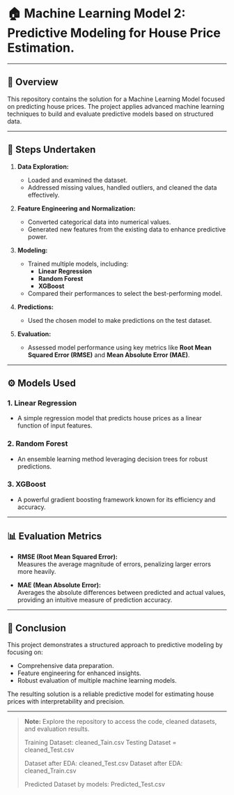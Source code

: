 # 🏠 Machine Learning Model 2: Predictive Modeling for House Price Estimation.

---

## 📖 Overview

This repository contains the solution for a Machine Learning Model focused on predicting house prices. The project applies advanced machine learning techniques to build and evaluate predictive models based on structured data.

---

## 🚀 Steps Undertaken

1. **Data Exploration:**  
   - Loaded and examined the dataset.  
   - Addressed missing values, handled outliers, and cleaned the data effectively.  

2. **Feature Engineering and Normalization:**  
   - Converted categorical data into numerical values.  
   - Generated new features from the existing data to enhance predictive power.  

3. **Modeling:**  
   - Trained multiple models, including:  
     - **Linear Regression**  
     - **Random Forest**  
     - **XGBoost**  
   - Compared their performances to select the best-performing model.

4. **Predictions:**  
   - Used the chosen model to make predictions on the test dataset.

5. **Evaluation:**  
   - Assessed model performance using key metrics like **Root Mean Squared Error (RMSE)** and **Mean Absolute Error (MAE)**.

---

## ⚙️ Models Used

### 1. **Linear Regression**
- A simple regression model that predicts house prices as a linear function of input features.

### 2. **Random Forest**
- An ensemble learning method leveraging decision trees for robust predictions.

### 3. **XGBoost**
- A powerful gradient boosting framework known for its efficiency and accuracy.

---

## 📊 Evaluation Metrics

- **RMSE (Root Mean Squared Error):**  
  Measures the average magnitude of errors, penalizing larger errors more heavily.

- **MAE (Mean Absolute Error):**  
  Averages the absolute differences between predicted and actual values, providing an intuitive measure of prediction accuracy.

---

## 🏁 Conclusion

This project demonstrates a structured approach to predictive modeling by focusing on:
- Comprehensive data preparation.
- Feature engineering for enhanced insights.
- Robust evaluation of multiple machine learning models.



The resulting solution is a reliable predictive model for estimating house prices with interpretability and precision.

---

> **Note:** Explore the repository to access the code, cleaned datasets, and evaluation results.
> 
> Training Dataset: cleaned_Tain.csv
> Testing Dataset = cleaned_Test.csv
>
> Dataset after EDA: cleaned_Test.csv
> Dataset after EDA: cleaned_Train.csv
>
> Predicted Dataset by models: Predicted_Test.csv

